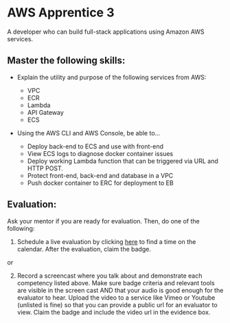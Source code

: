 # AWS Apprentice 3

A developer who can build full-stack applications using Amazon AWS services.

## Master the following skills:

- Explain the utility and purpose of the following services from AWS:
  - VPC
  - ECR
  - Lambda
  - API Gateway
  - ECS
- Using the AWS CLI and AWS Console, be able to...

  - Deploy back-end to ECS and use with front-end
  - View ECS logs to diagnose docker container issues
  - Deploy working Lambda function that can be triggered via URL and HTTP POST.
  - Protect front-end, back-end and database in a VPC
  - Push docker container to ERC for deployment to EB

## Evaluation:

Ask your mentor if you are ready for evaluation. Then, do one of the following:

1. Schedule a live evaluation by clicking [here](https://api.logro.io/widget/appointment/codex-evals/full-stack) to find a time on the calendar. After the evaluation, claim the badge.

or

2. Record a screencast where you talk about and demonstrate each competency listed above. Make sure badge criteria and relevant tools are visible in the screen cast AND that your audio is good enough for the evaluator to hear. Upload the video to a service like Vimeo or Youtube (unlisted is fine) so that you can provide a public url for an evaluator to view. Claim the badge and include the video url in the evidence box.
